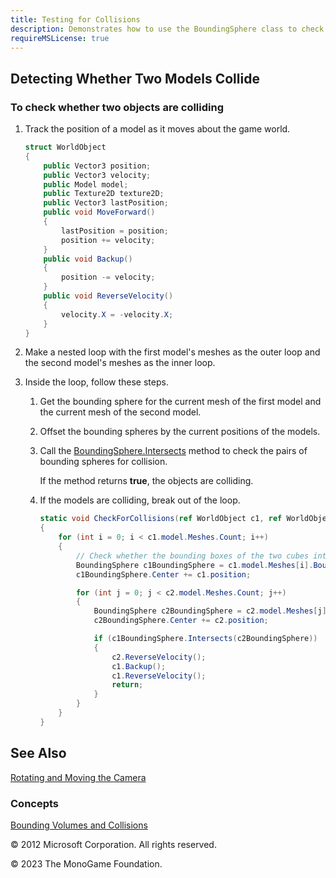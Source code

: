 ```yaml
---
title: Testing for Collisions
description: Demonstrates how to use the BoundingSphere class to check whether two models are colliding.
requireMSLicense: true
---
```


## Detecting Whether Two Models Collide

### To check whether two objects are colliding

1. Track the position of a model as it moves about the game world.

    ``` csharp
    struct WorldObject
    {
        public Vector3 position;
        public Vector3 velocity;
        public Model model;
        public Texture2D texture2D;
        public Vector3 lastPosition;
        public void MoveForward()
        {
            lastPosition = position;
            position += velocity;
        }
        public void Backup()
        {
            position -= velocity;
        }
        public void ReverseVelocity()
        {
            velocity.X = -velocity.X;
        }
    }
    ```

2. Make a nested loop with the first model's meshes as the outer loop and the second model's meshes as the inner loop.

3. Inside the loop, follow these steps.

    1. Get the bounding sphere for the current mesh of the first model and the current mesh of the second model.

    2. Offset the bounding spheres by the current positions of the models.

    3. Call the [BoundingSphere.Intersects](xref:Microsoft.Xna.Framework.BoundingSphere) method to check the pairs of bounding spheres for collision.

        If the method returns **true**, the objects are colliding.

    4. If the models are colliding, break out of the loop.

        ``` csharp
        static void CheckForCollisions(ref WorldObject c1, ref WorldObject c2)
        {
            for (int i = 0; i < c1.model.Meshes.Count; i++)
            {
                // Check whether the bounding boxes of the two cubes intersect.
                BoundingSphere c1BoundingSphere = c1.model.Meshes[i].BoundingSphere;
                c1BoundingSphere.Center += c1.position;
        
                for (int j = 0; j < c2.model.Meshes.Count; j++)
                {
                    BoundingSphere c2BoundingSphere = c2.model.Meshes[j].BoundingSphere;
                    c2BoundingSphere.Center += c2.position;
        
                    if (c1BoundingSphere.Intersects(c2BoundingSphere))
                    {
                        c2.ReverseVelocity();
                        c1.Backup();
                        c1.ReverseVelocity();
                        return;
                    }
                }
            }
        }
        ```

## See Also

[Rotating and Moving the Camera](HowTo_RotateMoveCamera.md)  

### Concepts

[Bounding Volumes and Collisions](../HowTo_CollisionDetectionOverview.md)  

© 2012 Microsoft Corporation. All rights reserved.

© 2023 The MonoGame Foundation.
